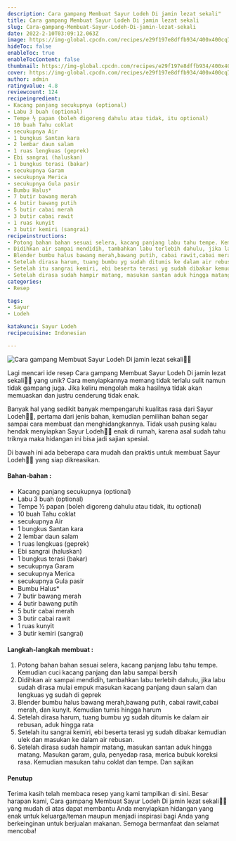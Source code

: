 ```yaml
---
description: Cara gampang Membuat Sayur Lodeh Di jamin lezat sekali"
title: Cara gampang Membuat Sayur Lodeh Di jamin lezat sekali
slug: Cara-gampang-Membuat-Sayur-Lodeh-Di-jamin-lezat-sekali
date: 2022-2-10T03:09:12.063Z
image: https://img-global.cpcdn.com/recipes/e29f197e8dffb934/400x400cq70/photo.jpg
hideToc: false
enableToc: true
enableTocContent: false
thumbnail: https://img-global.cpcdn.com/recipes/e29f197e8dffb934/400x400cq70/photo.jpg
cover: https://img-global.cpcdn.com/recipes/e29f197e8dffb934/400x400cq70/photo.jpg
author: admin
ratingvalue: 4.8
reviewcount: 124
recipeingredient:
- Kacang panjang secukupnya (optional)
- Labu 3 buah (optional)
- Tempe ½ papan (boleh digoreng dahulu atau tidak, itu optional)
- 10 buah Tahu coklat
- secukupnya Air
- 1 bungkus Santan kara
- 2 lembar daun salam
- 1 ruas lengkuas (geprek)
- Ebi sangrai (haluskan)
- 1 bungkus terasi (bakar)
- secukupnya Garam
- secukupnya Merica
- secukupnya Gula pasir
- Bumbu Halus*
- 7 butir bawang merah
- 4 butir bawang putih
- 5 butir cabai merah
- 3 butir cabai rawit
- 1 ruas kunyit
- 3 butir kemiri (sangrai)
recipeinstructions:
- Potong bahan bahan sesuai selera, kacang panjang labu tahu tempe. Kemudian cuci kacang panjang dan labu sampai bersih
- Didihkan air sampai mendidih, tambahkan labu terlebih dahulu, jika labu sudah dirasa mulai empuk masukan kacang panjang daun salam dan lengkuas yg sudah di geprek
- Blender bumbu halus bawang merah,bawang putih, cabai rawit,cabai merah, dan kunyit. Kemudian tumis hingga harum
- Setelah dirasa harum, tuang bumbu yg sudah ditumis ke dalam air rebusan, aduk hingga rata
- Setelah itu sangrai kemiri, ebi beserta terasi yg sudah dibakar kemudian ulek dan masukan ke dalam air rebusan.
- Setelah dirasa sudah hampir matang, masukan santan aduk hingga matang. Masukan garam, gula, penyedap rasa, merica bubuk koreksi rasa. Kemudian masukan tahu coklat dan tempe. Dan sajikan
categories:
- Resep

tags:
- Sayur
- Lodeh

katakunci: Sayur Lodeh
recipecuisine: Indonesian

---
```


![Cara gampang Membuat Sayur Lodeh Di jamin lezat sekali👩‍🍳](https://img-global.cpcdn.com/recipes/e29f197e8dffb934/400x400cq70/photo.jpg)

Lagi mencari ide resep Cara gampang Membuat Sayur Lodeh Di jamin lezat sekali👩‍🍳 yang unik? Cara menyiapkannya memang tidak terlalu sulit namun tidak gampang juga. Jika keliru mengolah maka hasilnya tidak akan memuaskan dan justru cenderung tidak enak.

Banyak hal yang sedikit banyak mempengaruhi kualitas rasa dari Sayur Lodeh👩‍🍳, pertama dari jenis bahan, kemudian pemilihan bahan segar sampai cara membuat dan menghidangkannya. Tidak usah pusing kalau hendak menyiapkan Sayur Lodeh👩‍🍳 enak di rumah, karena asal sudah tahu triknya maka hidangan ini bisa jadi sajian spesial.

Di bawah ini ada beberapa cara mudah dan praktis untuk membuat Sayur Lodeh👩‍🍳 yang siap dikreasikan.

<!--inarticleads1-->

#### Bahan-bahan :

- Kacang panjang secukupnya (optional)
- Labu 3 buah (optional)
- Tempe ½ papan (boleh digoreng dahulu atau tidak, itu optional)
- 10 buah Tahu coklat
- secukupnya Air
- 1 bungkus Santan kara
- 2 lembar daun salam
- 1 ruas lengkuas (geprek)
- Ebi sangrai (haluskan)
- 1 bungkus terasi (bakar)
- secukupnya Garam
- secukupnya Merica
- secukupnya Gula pasir
- Bumbu Halus*
- 7 butir bawang merah
- 4 butir bawang putih
- 5 butir cabai merah
- 3 butir cabai rawit
- 1 ruas kunyit
- 3 butir kemiri (sangrai)

<!--inarticleads2-->

#### Langkah-langkah membuat :

1. Potong bahan bahan sesuai selera, kacang panjang labu tahu tempe. Kemudian cuci kacang panjang dan labu sampai bersih
1. Didihkan air sampai mendidih, tambahkan labu terlebih dahulu, jika labu sudah dirasa mulai empuk masukan kacang panjang daun salam dan lengkuas yg sudah di geprek
1. Blender bumbu halus bawang merah,bawang putih, cabai rawit,cabai merah, dan kunyit. Kemudian tumis hingga harum
1. Setelah dirasa harum, tuang bumbu yg sudah ditumis ke dalam air rebusan, aduk hingga rata
1. Setelah itu sangrai kemiri, ebi beserta terasi yg sudah dibakar kemudian ulek dan masukan ke dalam air rebusan.
1. Setelah dirasa sudah hampir matang, masukan santan aduk hingga matang. Masukan garam, gula, penyedap rasa, merica bubuk koreksi rasa. Kemudian masukan tahu coklat dan tempe. Dan sajikan

#### Penutup

Terima kasih telah membaca resep yang kami tampilkan di sini. Besar harapan kami, Cara gampang Membuat Sayur Lodeh Di jamin lezat sekali👩‍🍳 yang mudah di atas dapat membantu Anda menyiapkan hidangan yang enak untuk keluarga/teman maupun menjadi inspirasi bagi Anda yang berkeinginan untuk berjualan makanan. Semoga bermanfaat dan selamat mencoba!